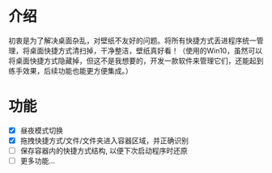 # 介绍
初衷是为了解决桌面杂乱，对壁纸不友好的问题。将所有快捷方式丢进程序统一管理，将桌面快捷方式清扫掉，干净整洁，壁纸真好看！（使用的Win10，虽然可以将桌面快捷方式隐藏掉，但这不是我想要的，开发一款软件来管理它们，还能起到练手效果，后续功能也能更方便集成。）


# 功能
- [x] 昼夜模式切换
- [x] 拖拽快捷方式/文件/文件夹进入容器区域，并正确识别
- [ ] 保存容器内的快捷方式结构, 以便下次启动程序时还原
- [ ] 更多功能...